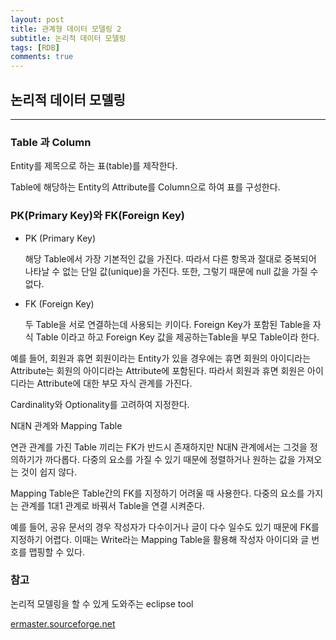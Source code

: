 ```yaml
---
layout: post
title: 관계형 데이터 모델링 2
subtitle: 논리적 데이터 모델링
tags: [RDB]
comments: true
---
```



## 논리적 데이터 모델링

---

### Table 과 Column

Entity를 제목으로 하는 표(table)를 제작한다.

Table에 해당하는 Entity의 Attribute를 Column으로 하여  표를 구성한다.

### PK(Primary Key)와 FK(Foreign Key)

- PK (Primary Key)

    해당 Table에서 가장 기본적인 값을 가진다. 따라서 다른 항목과 절대로 중복되어 나타날 수 없는 단일 값(unique)을 가진다. 또한, 그렇기 때문에 null 값을 가질 수 없다.

- FK (Foreign Key)

    두 Table을 서로 연결하는데 사용되는 키이다. Foreign Key가 포함된 Table을 자식 Table 이라고 하고 Foreign Key 값을 제공하는Table을 부모 Table이라 한다.

예를 들어, 회원과 휴면 회원이라는 Entity가 있을 경우에는 휴면 회원의 아이디라는 Attribute는 회원의 아이디라는 Attribute에 포함된다. 따라서 회원과 휴면 회원은 아이디라는 Attribute에 대한 부모 자식 관계를 가진다.

Cardinality와 Optionality를 고려하여 지정한다. 

N대N 관계와 Mapping Table

연관 관계를 가진 Table 끼리는 FK가 반드시 존재하지만 N대N 관계에서는 그것을 정의하기가 까다롭다. 다중의 요소를 가질 수 있기 때문에 정렬하거나 원하는 값을 가져오는 것이 쉽지 않다.

Mapping Table은 Table간의 FK를 지정하기 어려울 때 사용한다. 다중의 요소를 가지는 관계를 1대1 관계로 바꿔서 Table을 연결 시켜준다.

예를 들어, 공유 문서의 경우 작성자가 다수이거나 글이 다수 일수도 있기 때문에 FK를 지정하기 어렵다. 이때는 Write라는 Mapping Table을 활용해 작성자 아이디와 글 번호를 맵핑할 수 있다.

### 참고

논리적 모델링을 할 수 있게 도와주는 eclipse tool

[ermaster.sourceforge.net](http://ermaster.sourceforge.net)